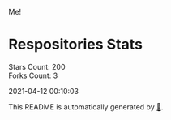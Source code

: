 Me!

# Respositories Stats
Stars Count: 200  
Forks Count: 3

2021-04-12 00:10:03  

This README is automatically generated by [🐰](https://github.com/rnitta/rnitta).
